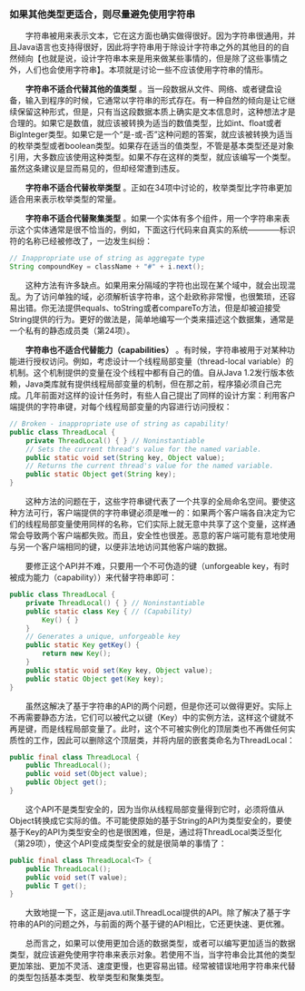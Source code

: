 ### 如果其他类型更适合，则尽量避免使用字符串

&emsp;&emsp;字符串被用来表示文本，它在这方面也确实做得很好。因为字符串很通用，并且Java语言也支持得很好，因此将字符串用于除设计字符串之外的其他目的的自然倾向【也就是说，设计字符串本来是用来做某些事情的，但是除了这些事情之外，人们也会使用字符串】。本项就是讨论一些不应该使用字符串的情形。

&emsp;&emsp;**字符串不适合代替其他的值类型** 。当一段数据从文件、网络、或者键盘设备，输入到程序的时候，它通常以字符串的形式存在。有一种自然的倾向是让它继续保留这种形式，但是，只有当这段数据本质上确实是文本信息时，这种想法才是合理的。如果它是数值，就应该被转换为适当的数值类型，比如int、float或者BigInteger类型。如果它是一个“是-或-否”这种问题的答案，就应该被转换为适当的枚举类型或者boolean类型。如果存在适当的值类型，不管是基本类型还是对象引用，大多数应该使用这种类型。如果不存在这样的类型，就应该编写一个类型。虽然这条建议是显而易见的，但却经常遭到违反。

&emsp;&emsp;**字符串不适合代替枚举类型** 。正如在34项中讨论的，枚举类型比字符串更加适合用来表示枚举类型的常量。

&emsp;&emsp;**字符串不适合代替聚集类型** 。如果一个实体有多个组件，用一个字符串来表示这个实体通常是很不恰当的，例如，下面这行代码来自真实的系统————标识符的名称已经被修改了，一边发生纠纷：

```java
// Inappropriate use of string as aggregate type
String compoundKey = className + "#" + i.next();
```

&emsp;&emsp;这种方法有许多缺点。如果用来分隔域的字符也出现在某个域中，就会出现混乱。为了访问单独的域，必须解析该字符串，这个赴欧称非常慢，也很繁琐，还容易出错。你无法提供equals、toString或者compareTo方法，但是却被迫接受String提供的行为。更好的做法是，简单地编写一个类来描述这个数据集，通常是一个私有的静态成员类（第24项）。

&emsp;&emsp;**字符串也不适合代替能力（capabilities）** 。有时候，字符串被用于对某种功能进行授权访问。例如，考虑设计一个线程局部变量（thread-local variable）的机制。这个机制提供的变量在没个线程中都有自己的值。自从Java 1.2发行版本依赖，Java类库就有提供线程局部变量的机制，但在那之前，程序猿必须自己完成。几年前面对这样的设计任务时，有些人自己提出了同样的设计方案：利用客户端提供的字符串键，对每个线程局部变量的内容进行访问授权：

```java
// Broken - inappropriate use of string as capability!
public class ThreadLocal {
    private ThreadLocal() { } // Noninstantiable
    // Sets the current thread's value for the named variable.
    public static void set(String key, Object value);
    // Returns the current thread's value for the named variable.
    public static Object get(String key);
}
```

&emsp;&emsp;这种方法的问题在于，这些字符串键代表了一个共享的全局命名空间。要使这种方法可行，客户端提供的字符串键必须是唯一的：如果两个客户端各自决定为它们的线程局部变量使用同样的名称，它们实际上就无意中共享了这个变量，这样通常会导致两个客户端都失败。而且，安全性也很差。恶意的客户端可能有意地使用与另一个客户端相同的键，以便非法地访问其他客户端的数据。

&emsp;&emsp;要修正这个API并不难，只要用一个不可伪造的键（unforgeable key，有时被成为能力（capability））来代替字符串即可：

```java
public class ThreadLocal {
    private ThreadLocal() { } // Noninstantiable
    public static class Key { // (Capability)
        Key() { }
    }
    // Generates a unique, unforgeable key
    public static Key getKey() {
        return new Key();
    }
    public static void set(Key key, Object value);
    public static Object get(Key key);
}
```

&emsp;&emsp;虽然这解决了基于字符串的API的两个问题，但是你还可以做得更好。实际上不再需要静态方法，它们可以被代之以键（Key）中的实例方法，这样这个键就不再是键，而是线程局部变量了。此时，这个不可被实例化的顶层类也不再做任何实质性的工作，因此可以删除这个顶层类，并将内层的嵌套类命名为ThreadLocal：

```java
public final class ThreadLocal {
    public ThreadLocal();
    public void set(Object value);
    public Object get();
}
```

&emsp;&emsp;这个API不是类型安全的，因为当你从线程局部变量得到它时，必须将值从Object转换成它实际的值。不可能使原始的基于String的API为类型安全的，要使基于Key的API为类型安全的也是很困难，但是，通过将ThreadLocal类泛型化（第29项），使这个API变成类型安全的就是很简单的事情了：

```java
public final class ThreadLocal<T> {
    public ThreadLocal();
    public void set(T value);
    public T get();
}
```

&emsp;&emsp;大致地提一下，这正是java.util.ThreadLocal提供的API。除了解决了基于字符串的API的问题之外，与前面的两个基于键的API相比，它还更快速、更优雅。

&emsp;&emsp;总而言之，如果可以使用更加合适的数据类型，或者可以编写更加适当的数据类型，就应该避免使用字符串来表示对象。若使用不当，当字符串会比其他的类型更加笨拙、更加不灵活、速度更慢，也更容易出错。经常被错误地用字符串来代替的类型包括基本类型、枚举类型和聚集类型。